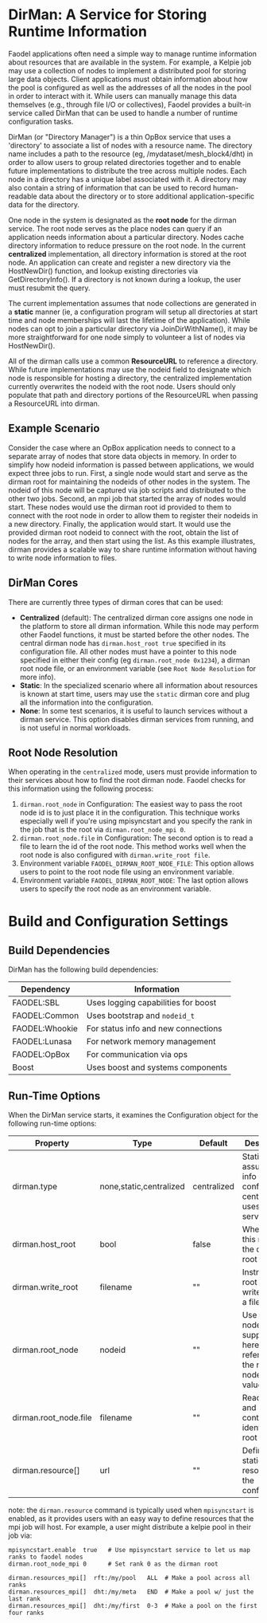 DirMan: A Service for Storing Runtime Information
=================================================

Faodel applications often need a simple way to manage runtime
information about resources that are available in the system. For
example, a Kelpie job may use a collection of nodes to implement a
distributed pool for storing large data objects. Client applications
must obtain information about how the pool is configured as well as
the addresses of all the nodes in the pool in order to interact with
it. While users can manually manage this data themselves (e.g.,
through file I/O or collectives), Faodel provides a built-in service
called DirMan that can be used to handle a number of runtime
configuration tasks.

DirMan (or "Directory Manager") is a thin OpBox service that uses a
'directory' to associate a list of nodes with a resource name. The
directory name includes a path to the resource (eg,
/mydataset/mesh_block4/dht) in order to allow users to group related
directories together and to enable future implementations to
distribute the tree across multiple nodes. Each node in a directory
has a unique label associated with it. A directory may also contain a
string of information that can be used to record human-readable data
about the directory or to store additional application-specific data
for the directory.

One node in the system is designated as the **root node** for the
dirman service. The root node serves as the place nodes can query if
an application needs information about a particular directory. Nodes
cache directory information to reduce pressure on the root node. In
the current **centralized** implementation, all directory information
is stored at the root node. An application can create and register a
new directory via the HostNewDir() function, and lookup existing
directories via GetDirectoryInfo(). If a directory is not known during
a lookup, the user must resubmit the query.

The current implementation assumes that node collections are generated
in a **static** manner (ie, a configuration program will setup all
directories at start time and node memberships will last the lifetime
of the application). While nodes can opt to join a particular
directory via JoinDirWithName(), it may be more straightforward for
one node simply to volunteer a list of nodes via HostNewDir().

All of the dirman calls use a common **ResourceURL** to reference a
directory. While future implementations may use the nodeid field to
designate which node is responsible for hosting a directory, the
centralized implementation currently overwrites the nodeid with the
root node. Users should only populate that path and directory portions
of the ResourceURL when passing a ResourceURL into dirman.

Example Scenario
----------------
Consider the case where an OpBox application needs to
connect to a separate array of nodes that store data objects in
memory. In order to simplify how nodeid information is passed between
applications, we would expect three jobs to run. First, a single node
would start and serve as the dirman root for maintaining the nodeids
of other nodes in the system. The nodeid of this node will be captured
via job scripts and distributed to the other two jobs. Second, an mpi
job that started the array of nodes would start. These nodes would use
the dirman root id provided to them to connect with the root node in
order to allow them to register their nodeids in a new
directory. Finally, the application would start. It would use the
provided dirman root nodeid to connect with the root, obtain the list
of nodes for the array, and then start using the list. As this example
illustrates, dirman provides a scalable way to share runtime
information without having to write node information to files.

DirMan Cores
------------
There are currently three types of dirman cores that can be used:

- **Centralized** (default): The centralized dirman core assigns one node
  in the platform to store all dirman information. While this node may perform
  other Faodel functions, it must be started before the other nodes. The central
  dirman node has `dirman.host_root true` specified in its configuration file.
  All other nodes must have a pointer to this node specified in either
  their config (eg `dirman.root_node 0x1234`), a dirman root node file, or
  an environment variable (see `Root Node Resolution` for more info).
- **Static**: In the specialized scenario where all information about 
  resources is known at start time, users may use the `static` dirman
  core and plug all the information into the configuration.
- **None**: In some test scenarios, it is useful to launch services without
  a dirman service. This option disables dirman services from running, and
  is not useful in normal workloads.

Root Node Resolution
--------------------
When operating in the `centralized` mode, users must provide information to
their services about how to find the root dirman node. Faodel checks for
this information using the following process:

1. `dirman.root_node` in Configuration: The easiest way to pass the root
   node id is to just place it in the configuration. This technique works
   especially well if you're using mpisyncstart and you specify the rank
   in the job that is the root via `dirman.root_node_mpi 0`.
2. `dirman.root_node.file` in Configuration: The second option is to read
   a file to learn the id of the root node. This method works well when the
   root node is also configured with `dirman.write_root file`.
3. Environment variable `FAODEL_DIRMAN_ROOT_NODE_FILE`: This option allows
   users to point to the root node file using an environment variable.
4. Environment variable `FAODEL_DIRMAN_ROOT_NODE`: The last option allows
   users to specify the root node as an environment variable.

Build and Configuration Settings
================================

Build Dependencies
------------------

DirMan has the following build dependencies:

| Dependency     | Information                         |
| -------------- | ----------------------------------- |
| FAODEL:SBL     | Uses logging capabilities for boost |
| FAODEL:Common  | Uses bootstrap and `nodeid_t`       |
| FAODEL:Whookie | For status info and new connections |
| FAODEL:Lunasa  | For network memory management       |
| FAODEL:OpBox   | For communication via ops           |
| Boost          | Uses boost and systems components   |

Run-Time Options
----------------

When the DirMan service starts, it examines the Configuration object
for the following run-time options:

| Property              | Type                    | Default     | Description                                                            |
| --------------------- | ----------------------- | ----------- | ---------------------------------------------------------------------- |
| dirman.type           | none,static,centralized | centralized | Static assumes all info is in config, centralized uses a single server |
| dirman.host_root      | bool                    | false       | When true, this node is the dirman root node                           |
| dirman.write_root     | filename                | ""          | Instruct the root node to write its id to a file                       |
| dirman.root_node      | nodeid                  | ""          | Use the node id supplied here to reference the root node (hex value)   |
| dirman.root_node.file | filename                | ""          | Read the file and use its contents to identify the root node           |
| dirman.resource[]     | url                     | ""          | Define a static resource in the configuration                          |

note: the `dirman.resource` command is typically used when `mpisyncstart` is
enabled, as it provides users with an easy way to define resources that the
mpi job will host. For example, a user might distribute a kelpie pool in their
job via:

```
mpisyncstart.enable  true   # Use mpisyncstart service to let us map ranks to faodel nodes
dirman.root_node_mpi 0      # Set rank 0 as the dirman root

dirman.resources_mpi[]  rft:/my/pool   ALL  # Make a pool across all ranks
dirman.resources_mpi[]  dht:/my/meta   END  # Make a pool w/ just the last rank 
dirman.resources_mpi[]  dht:/my/first  0-3  # Make a pool on the first four ranks
```
